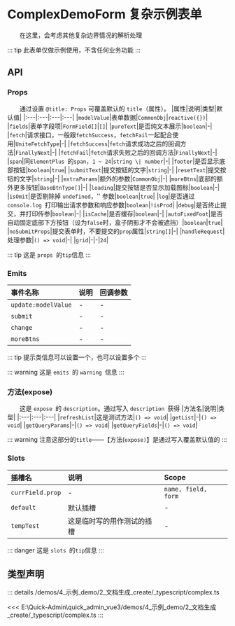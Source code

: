 # ComplexDemoForm 复杂示例表单

&emsp;&emsp;在这里，会考虑其他复杂边界情况的解析处理


::: tip
此表单仅做示例使用，不含任何业务功能
:::




## API 
### Props


&emsp;&emsp;通过设置 `@title: Props` 可覆盖默认的 `title`（属性）。
|属性|说明|类型|默认值|
|:---|:---|:---|:---|
|`modelValue`|表单数据|`CommonObj`|`reactive({})`|
|`fields`|表单字段项|`FormField[]`|`[]`|
|`pureText`|是否纯文本展示|`boolean`|-|
|`fetch`|请求接口，一般跟`fetchSuccess`，`fetchFail`一起配合使用|`UniteFetchType`|-|
|`fetchSuccess`|`fetch`请求成功之后的回调方法|`FinallyNext`|-|
|`fetchFail`|`fetch`请求失败之后的回调方法|`FinallyNext`|-|
|`span`|同`ElementPlus `的`span`，`1 ~ 24`|`string \| number`|-|
|`footer`|是否显示底部按钮|`boolean`|`true`|
|`submitText`|提交按钮的文字|`string`|-|
|`resetText`|提交按钮的文字|`string`|-|
|`extraParams`|额外的参数|`CommonObj`|-|
|`moreBtns`|底部的额外更多按钮|`BaseBtnType[]`|-|
|`loading`|提交按钮是否显示加载图标|`boolean`|-|
|`isOmit`|是否剔除掉 `undefined`，'' 参数|`boolean`|`true`|
|`log`|是否通过 `console.log `打印输出请求参数和响应参数|`boolean`|`!isProd`|
|`debug`|是否终止提交，并打印传参|`boolean`|-|
|`isCache`|是否缓存|`boolean`|-|
|`autoFixedFoot`|是否自动固定底部下方按钮（设为`false`时，盒子阴影才不会被遮挡）|`boolean`|`true`|
|`noSubmitProps`|提交表单时，不要提交的`prop`属性|`string[]`|-|
|`handleRequest`|处理参数|`() => void`|-|
|`grid`|-|-|`24`|


::: tip
这是 `props `的`tip`信息
:::


### Emits

|事件名称|说明|回调参数|
|:---|:---|:---|
|`update:modelValue`|-|-|
|`submit`|-|-|
|`change`|-|-|
|`moreBtns`|-|-|


::: tip
提示类信息可以设置一个，也可以设置多个
:::

::: warning
这是 `emits `的 `warning `信息
:::


### 方法(expose)


&emsp;&emsp;这是 `expose `的 `description`。通过写入 `description `获得
|方法名|说明|类型|
|:---|:---|:---|
|`refreshList`|这是测试方法|`() => void`|
|`getList`|-|`() => void`|
|`getQueryParams`|-|`() => void`|
|`getQueryFields`|-|`() => void`|


::: warning
注意这部分的`title`——【方法(`expose)`】是通过写入覆盖默认值的
:::


### Slots

|插槽名|说明|Scope|
|:---|:---|:---|
|`currField.prop`|-|`name, field, form`|
|`default`|默认插槽|-|
|`tempTest`|这是临时写的用作测试的插槽|-|


::: danger
这是 `slots `的`tip`信息
:::




## 类型声明
::: details
/demos/4_示例_demo/2_文档生成_create/_typescript/complex.ts

<<< E:\Quick-Admin\quick_admin_vue3/demos/4_示例_demo/2_文档生成_create/_typescript/complex.ts
:::  


